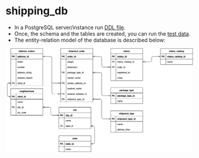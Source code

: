 # shipping_db

- In a PostgreSQL server/instance run [DDL file](https://github.com/JordyVargas93/shipping_db/blob/main/database-model/shipping_db_ddl.sql). 
- Once, the schema and the tables are created, you can run the [test data](https://github.com/JordyVargas93/shipping_db/blob/main/database-model/test_data.sql).
- The entity-relation model of the database is described below:



![](database-model/er_diagram.png)
